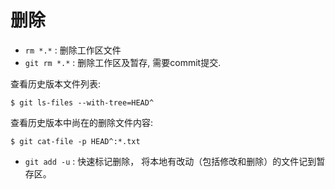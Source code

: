 # 删除

* `rm *.*` : 删除工作区文件
* `git rm *.*` : 删除工作区及暂存, 需要commit提交.

查看历史版本文件列表:

```
$ git ls-files --with-tree=HEAD^
```

查看历史版本中尚在的删除文件内容:

```
$ git cat-file -p HEAD^:*.txt
```

* `git add -u` : 快速标记删除， 将本地有改动（包括修改和删除）的文件记到暂存区。
